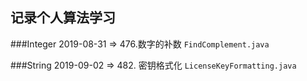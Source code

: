 ## 记录个人算法学习

###Integer
2019-08-31  => 476.数字的补数  `FindComplement.java`

###String
2019-09-02  => 482. 密钥格式化  `LicenseKeyFormatting.java`

